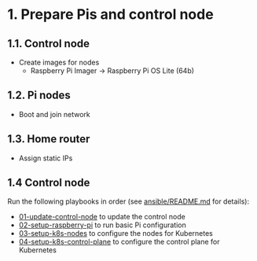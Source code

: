 # 1. Prepare Pis and control node

## 1.1. Control node
- Create images for nodes
    - Raspberry Pi Imager -> Raspberry Pi OS Lite (64b)

## 1.2. Pi nodes
- Boot and join network

## 1.3. Home router
- Assign static IPs

## 1.4 Control node

Run the following playbooks in order (see [ansible/README.md](../ansible/README.md) for details):

- [01-update-control-node](../ansible/01-update-control-node.yml) to update the control node 
- [02-setup-raspberry-pi](../ansible/02-setup-raspberry-pi.yml) to run basic Pi configuration
- [03-setup-k8s-nodes](../ansible/03-setup-k8s-nodes.yml) to configure the nodes for Kubernetes
- [04-setup-k8s-control-plane](../ansible/04-setup-k8s-control-plane.yml) to configure the control plane for Kubernetes